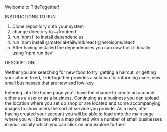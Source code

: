 Welcome to TideTogether!

INSTRUCTIONS TO RUN
1. Clone repository onto your system
2. change directory to ~/frontend
3. run 'npm i' to install dependencies
4. run 'npm install @material-tailwind/react @heroicons/react'
5. After having installed the dependencies you can now host it locally using 'npm run dev'

DESCRIPTION:

Wether you are searching for new food to try, getting a haircut, or getting your phone fixed, TideTogether provides a solution for informing users new small businesses that are new and low-key. 

Entering into the home page you'll have the chance to create an account either as a user or as a business. Continuing as a business you can upload the location where you set up shop or are located and some accompanying images to show users the sort of service you provide. As a user, after having created your account you will be able to load onto the main page where you will be met with a map pinned with a number of small businesses in your vicinity which you can click on and explore further!
